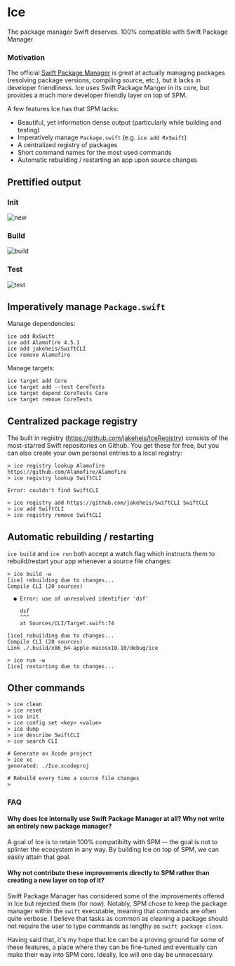 # Ice

The package manager Swift deserves. 100% compatible with Swift Package Manager

### Motivation

The official [Swift Package Manager](https://github.com/apple/swift-package-manager) is great at actually managing packages (resolving package versions, compiling source, etc.), but it lacks in developer friendliness. Ice uses Swift Package Manger in its core, but provides a much more developer friendly layer on top of SPM.

A few features Ice has that SPM lacks:
- Beautiful, yet information dense output (particularly while building and testing)
- Imperatively manage `Package.swift` (e.g. `ice add RxSwift`)
- A centralized registry of packages
- Short command names for the most used commands
- Automatic rebuilding / restarting an app upon source changes

## Prettified output

### Init
![new](https://github.com/jakeheis/Ice/raw/gifs/new.gif)

### Build
![build](https://github.com/jakeheis/Ice/raw/gifs/build.gif)

### Test
![test](https://github.com/jakeheis/Ice/raw/gifs/test.gif)

## Imperatively manage `Package.swift`

Manage dependencies:

```shell
ice add RxSwift
ice add Alamofire 4.5.1
ice add jakeheis/SwiftCLI
ice remove Alamofire
```

Manage targets:

```shell
ice target add Core
ice target add --test CoreTests
ice target depend CoreTests Core
ice target remove CoreTests
```

## Centralized package registry

The built in registry (https://github.com/jakeheis/IceRegistry) consists of the most-starred Swift repositories on Github. You get these for free, but you can also create your own personal entries to a local registry:

```shell
> ice registry lookup Alamofire
https://github.com/Alamofire/Alamofire
> ice registry lookup SwiftCLI

Error: couldn't find SwiftCLI

> ice registry add https://github.com/jakeheis/SwiftCLI SwiftCLI
> ice add SwiftCLI
> ice registry remove SwiftCLI
```

## Automatic rebuilding / restarting

`ice build` and `ice run` both accept a watch flag which instructs them to rebuild/restart your app whenever a source file changes:

```shell
> ice build -w
[ice] rebuilding due to changes...
Compile CLI (20 sources)

  ● Error: use of unresolved identifier 'dsf'

    dsf
    ^^^
    at Sources/CLI/Target.swift:74

[ice] rebuilding due to changes...
Compile CLI (20 sources)
Link ./.build/x86_64-apple-macosx10.10/debug/ice
```

```shell
> ice run -w
[ice] restarting due to changes...
```

## Other commands

```shell
> ice clean
> ice reset
> ice init
> ice config set <key> <value>
> ice dump
> ice describe SwiftCLI
> ice search CLI

# Generate an Xcode project
> ice xc
generated: ./Ice.xcodeproj

# Rebuild every time a source file changes
> 
```

### FAQ

#### Why does Ice internally use Swift Package Manager at all? Why not write an entirely new package manager?

A goal of Ice is to retain 100% compatibilty with SPM -- the goal is not to splinter the ecosystem in any way. By building Ice on top of SPM, we can easily attain that goal.

#### Why not contribute these improvements directly to SPM rather than creating a new layer on top of it?

Swift Package Manager has considered some of the improvements offered in Ice but rejected them (for now). Notably, SPM chose to keep the package manager within the `swift` executable, meaning that commands are often quite verbose. I believe that tasks as common as cleaning a package should not require the user to type commands as lengthy as `swift package clean`.

Having said that, it's my hope that Ice can be a proving ground for some of these features, a place where they can be fine-tuned and eventually can make their way into SPM core. Ideally, Ice will one day be unnecessary.
